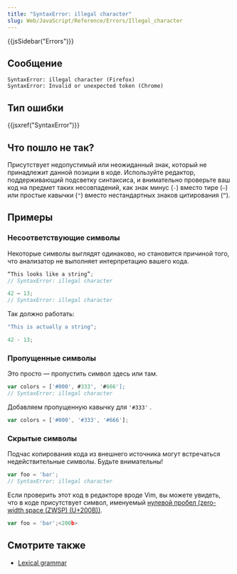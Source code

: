 ```yaml
---
title: "SyntaxError: illegal character"
slug: Web/JavaScript/Reference/Errors/Illegal_character
---
```


{{jsSidebar("Errors")}}

## Сообщение

```
SyntaxError: illegal character (Firefox)
SyntaxError: Invalid or unexpected token (Chrome)
```

## Тип ошибки

{{jsxref("SyntaxError")}}

## Что пошло не так?

Присутствует недопустимый или неожиданный знак, который не принадлежит данной позиции в коде. Используйте редактор, поддерживающий подсветку синтаксиса, и внимательно проверьте ваш код на предмет таких несовпадений, как знак минус (` - `) вместо тире (` – `) или простые кавычки (` " `) вместо нестандартных знаков цитирования (` “ `).

## Примеры

### Несоответствующие символы

Некоторые символы выглядят одинаково, но становится причиной того, что анализатор не выполняет интерпретацию вашего кода.

```js example-bad
“This looks like a string”;
// SyntaxError: illegal character

42 – 13;
// SyntaxError: illegal character
```

Так должно работать:

```js example-good
"This is actually a string";

42 - 13;
```

### Пропущенные символы

Это просто — пропустить символ здесь или там.

```js example-bad
var colors = ['#000', #333', '#666'];
// SyntaxError: illegal character
```

Добавляем пропущенную кавычку для `'#333'` .

```js example-good
var colors = ['#000', '#333', '#666'];
```

### Скрытые символы

Подчас копирования кода из внешнего источника могут встречаться недействительные символы. Будьте внимательны!

```js example-bad
var foo = 'bar';​
// SyntaxError: illegal character
```

Если проверить этот код в редакторе вроде Vim, вы можете увидеть, что в коде присутствует символ, именуемый [нулевой пробел (zero-width space (ZWSP) (U+200B))](https://en.wikipedia.org/wiki/Zero-width_space).

```js
var foo = 'bar';​<200b>
```

## Смотрите также

- [Lexical grammar](/ru/docs/Web/JavaScript/Reference/Lexical_grammar)
